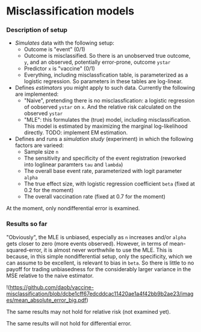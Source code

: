 # Misclassification models

### Description of setup

* _Simulates_ data with the following setup: 
    - Outcome is "event" (0/1)
    - Outcome is misclassified. So there is an unobserved true outcome, `y`, and an observed, potentially error-prone, outcome `ystar`
    - Predictor `x` is "vaccine" (0/1)
    - Everything, including misclassfication table, is parameterized as a logistic regression. So parameters in these tables are log-linear.
* Defines _estimators_ you might apply to such data. Currently the following are implemented:
    - "Naive", pretending there is no misclassfication: a logistic regression of oobserved `ystar` on `x`. And the relative risk calculated on the observed `ystar`
    - "MLE": this formulates the (true) model, including misclassification. This model is estimated by maximizing the marginal log-likelihood directly. TODO: implement EM estimation.
* Defines and runs a _simulation study_ (experiment) in which the following factors are varieed:
    - Sample size `n`
    - The sensitivity and specificity of the event registration (reworked into loglinear paramters `tau` and `lambda`)
    - The overall base event rate, parameterized with logit parameter `alpha`
    - The true effect size, with logistic regression coefficient `beta` (fixed at 0.2 for the moment)
    - The overall vaccination rate (fixed at 0.7 for the moment)

At the moment, only nondifferential error is examined.

### Results so far

"Obviously", the MLE is unbiased, especially as `n` increases and/or `alpha` gets closer to zero (more events observed). However, in terms of mean-squared-error, it is almost never worthwhile to use the MLE. This is because, in this simple nondifferential setup, only the specificity, which we can assume to be excellent, is relevant to bias in `beta`. So there is little to no payoff for trading unbiasedness for the considerably larger variance in the MSE relative to the naive estimator. 

!(https://github.com/daob/vaccine-misclassification/blob/dcbe1cff67edcddcac11420ae1a4f42bb9b2ae23/images/mean_absolute_error_big.pdf)

The same results may not hold for relative risk (not examined yet).

The same results will not hold for differential error.